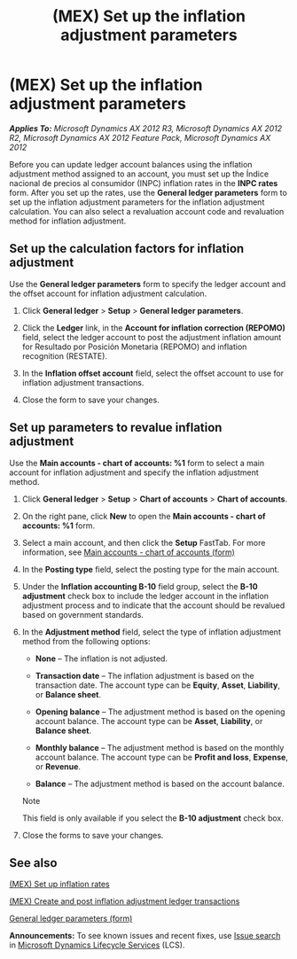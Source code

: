 ﻿---
title: (MEX) Set up the inflation adjustment parameters
TOCTitle: (MEX) Set up the inflation adjustment parameters
ms:assetid: 19930efb-020f-49b4-aa05-479612ad62a0
ms:mtpsurl: https://technet.microsoft.com/en-us/library/Hh208451(v=AX.60)
ms:contentKeyID: 36056114
ms.date: 04/18/2014
mtps_version: v=AX.60
f1_keywords:
- Mexico
- parameters
- adjustment
- inflation
- inflation adjustment
---

# (MEX) Set up the inflation adjustment parameters 


_**Applies To:** Microsoft Dynamics AX 2012 R3, Microsoft Dynamics AX 2012 R2, Microsoft Dynamics AX 2012 Feature Pack, Microsoft Dynamics AX 2012_

Before you can update ledger account balances using the inflation adjustment method assigned to an account, you must set up the Índice nacional de precios al consumidor (INPC) inflation rates in the **INPC rates** form. After you set up the rates, use the **General ledger parameters** form to set up the inflation adjustment parameters for the inflation adjustment calculation. You can also select a revaluation account code and revaluation method for inflation adjustment.

## Set up the calculation factors for inflation adjustment

Use the **General ledger parameters** form to specify the ledger account and the offset account for inflation adjustment calculation.

1.  Click **General ledger** \> **Setup** \> **General ledger parameters**.

2.  Click the **Ledger** link, in the **Account for inflation correction (REPOMO)** field, select the ledger account to post the adjustment inflation amount for Resultado por Posición Monetaria (REPOMO) and inflation recognition (RESTATE).

3.  In the **Inflation offset account** field, select the offset account to use for inflation adjustment transactions.

4.  Close the form to save your changes.

## Set up parameters to revalue inflation adjustment

Use the **Main accounts - chart of accounts: %1** form to select a main account for inflation adjustment and specify the inflation adjustment method.

1.  Click **General ledger** \> **Setup** \> **Chart of accounts** \> **Chart of accounts**.

2.  On the right pane, click **New** to open the **Main accounts - chart of accounts: %1** form.

3.  Select a main account, and then click the **Setup** FastTab. For more information, see [Main accounts - chart of accounts (form)](https://technet.microsoft.com/en-us/library/hh209695\(v=ax.60\))

4.  In the **Posting type** field, select the posting type for the main account.

5.  Under the **Inflation accounting B-10** field group, select the **B-10 adjustment** check box to include the ledger account in the inflation adjustment process and to indicate that the account should be revalued based on government standards.

6.  In the **Adjustment method** field, select the type of inflation adjustment method from the following options:
    
      - **None** – The inflation is not adjusted.
    
      - **Transaction date** – The inflation adjustment is based on the transaction date. The account type can be **Equity**, **Asset**, **Liability**, or **Balance sheet**.
    
      - **Opening balance** – The adjustment method is based on the opening account balance. The account type can be **Asset**, **Liability**, or **Balance sheet**.
    
      - **Monthly balance** – The adjustment method is based on the monthly account balance. The account type can be **Profit and loss**, **Expense**, or **Revenue**.
    
      - **Balance** – The adjustment method is based on the account balance.
    

    > [!NOTE]
    > <P>This field is only available if you select the <STRONG>B-10 adjustment</STRONG> check box.</P>



7.  Close the forms to save your changes.

## See also

[(MEX) Set up inflation rates](mex-set-up-inflation-rates.md)

[(MEX) Create and post inflation adjustment ledger transactions](mex-create-and-post-inflation-adjustment-ledger-transactions.md)

[General ledger parameters (form)](https://technet.microsoft.com/en-us/library/aa557286\(v=ax.60\))

  
**Announcements:** To see known issues and recent fixes, use [Issue search](http://go.microsoft.com/fwlink/?linkid=389258) in [Microsoft Dynamics Lifecycle Services](http://go.microsoft.com/fwlink/?linkid=306505) (LCS).

